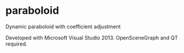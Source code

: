 # paraboloid
Dynamic paraboloid with coefficient adjustment

Developed with Microsoft Visual Studio 2013.
OpenSceneGraph and QT required.
